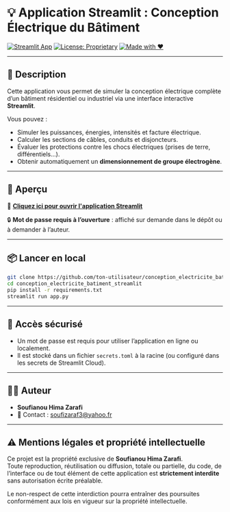 # 💡 Application Streamlit : Conception Électrique du Bâtiment

[![Streamlit App](https://static.streamlit.io/badges/streamlit_badge_black_white.svg)](https://2025.streamlit.app)
[![License: Proprietary](https://img.shields.io/badge/license-Proprietary-red.svg)](#)
[![Made with ❤️](https://img.shields.io/badge/Made%20with-❤️-red)](#)

---

## 🔧 Description

Cette application vous permet de simuler la conception électrique complète d’un bâtiment résidentiel ou industriel via une interface interactive **Streamlit**.

Vous pouvez :
- Simuler les puissances, énergies, intensités et facture électrique.
- Calculer les sections de câbles, conduits et disjoncteurs.
- Évaluer les protections contre les chocs électriques (prises de terre, différentiels...).
- Obtenir automatiquement un **dimensionnement de groupe électrogène**.

---

## 🚀 Aperçu

🔗 **[Cliquez ici pour ouvrir l'application Streamlit](https://conception-electricite-batiment.streamlit.app)**

🔒 **Mot de passe requis à l’ouverture** : affiché sur demande dans le dépôt ou à demander à l’auteur.

---

## 📦 Lancer en local

```bash
git clone https://github.com/ton-utilisateur/conception_electricite_batiment_streamlit.git
cd conception_electricite_batiment_streamlit
pip install -r requirements.txt
streamlit run app.py
```

---

## 🔐 Accès sécurisé

- Un mot de passe est requis pour utiliser l’application en ligne ou localement.
- Il est stocké dans un fichier `secrets.toml` à la racine (ou configuré dans les secrets de Streamlit Cloud).

---

## 👨‍💻 Auteur

- **Soufianou Hima Zarafi**
- 📧 Contact : soufizaraf3@yahoo.fr

---

## ⚠️ Mentions légales et propriété intellectuelle

Ce projet est la propriété exclusive de **Soufianou Hima Zarafi**.  
Toute reproduction, réutilisation ou diffusion, totale ou partielle, du code, de l’interface ou de tout élément de cette application est **strictement interdite** sans autorisation écrite préalable.

Le non-respect de cette interdiction pourra entraîner des poursuites conformément aux lois en vigueur sur la propriété intellectuelle.

